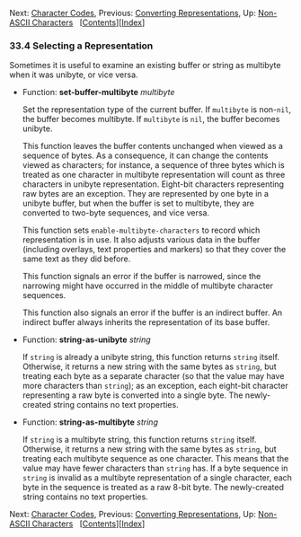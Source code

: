 <!-- This is the GNU Emacs Lisp Reference Manual
corresponding to Emacs version 27.2.

Copyright (C) 1990-1996, 1998-2021 Free Software Foundation,
Inc.

Permission is granted to copy, distribute and/or modify this document
under the terms of the GNU Free Documentation License, Version 1.3 or
any later version published by the Free Software Foundation; with the
Invariant Sections being "GNU General Public License," with the
Front-Cover Texts being "A GNU Manual," and with the Back-Cover
Texts as in (a) below.  A copy of the license is included in the
section entitled "GNU Free Documentation License."

(a) The FSF's Back-Cover Text is: "You have the freedom to copy and
modify this GNU manual.  Buying copies from the FSF supports it in
developing GNU and promoting software freedom." -->

<!-- Created by GNU Texinfo 6.7, http://www.gnu.org/software/texinfo/ -->

Next: [Character Codes](Character-Codes.html), Previous: [Converting Representations](Converting-Representations.html), Up: [Non-ASCII Characters](Non_002dASCII-Characters.html)   \[[Contents](index.html#SEC_Contents "Table of contents")]\[[Index](Index.html "Index")]

### 33.4 Selecting a Representation

Sometimes it is useful to examine an existing buffer or string as multibyte when it was unibyte, or vice versa.

*   Function: **set-buffer-multibyte** *multibyte*

    Set the representation type of the current buffer. If `multibyte` is non-`nil`, the buffer becomes multibyte. If `multibyte` is `nil`, the buffer becomes unibyte.

    This function leaves the buffer contents unchanged when viewed as a sequence of bytes. As a consequence, it can change the contents viewed as characters; for instance, a sequence of three bytes which is treated as one character in multibyte representation will count as three characters in unibyte representation. Eight-bit characters representing raw bytes are an exception. They are represented by one byte in a unibyte buffer, but when the buffer is set to multibyte, they are converted to two-byte sequences, and vice versa.

    This function sets `enable-multibyte-characters` to record which representation is in use. It also adjusts various data in the buffer (including overlays, text properties and markers) so that they cover the same text as they did before.

    This function signals an error if the buffer is narrowed, since the narrowing might have occurred in the middle of multibyte character sequences.

    This function also signals an error if the buffer is an indirect buffer. An indirect buffer always inherits the representation of its base buffer.

<!---->

*   Function: **string-as-unibyte** *string*

    If `string` is already a unibyte string, this function returns `string` itself. Otherwise, it returns a new string with the same bytes as `string`, but treating each byte as a separate character (so that the value may have more characters than `string`); as an exception, each eight-bit character representing a raw byte is converted into a single byte. The newly-created string contains no text properties.

<!---->

*   Function: **string-as-multibyte** *string*

    If `string` is a multibyte string, this function returns `string` itself. Otherwise, it returns a new string with the same bytes as `string`, but treating each multibyte sequence as one character. This means that the value may have fewer characters than `string` has. If a byte sequence in `string` is invalid as a multibyte representation of a single character, each byte in the sequence is treated as a raw 8-bit byte. The newly-created string contains no text properties.

Next: [Character Codes](Character-Codes.html), Previous: [Converting Representations](Converting-Representations.html), Up: [Non-ASCII Characters](Non_002dASCII-Characters.html)   \[[Contents](index.html#SEC_Contents "Table of contents")]\[[Index](Index.html "Index")]
